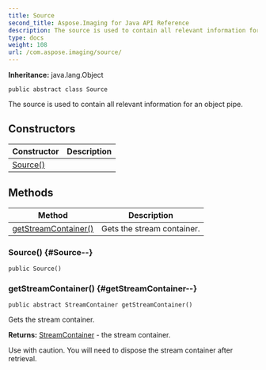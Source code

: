 ```yaml
---
title: Source
second_title: Aspose.Imaging for Java API Reference
description: The source is used to contain all relevant information for an object pipe.
type: docs
weight: 108
url: /com.aspose.imaging/source/
---
```

**Inheritance:**
java.lang.Object
```
public abstract class Source
```

The source is used to contain all relevant information for an object pipe.
## Constructors

| Constructor | Description |
| --- | --- |
| [Source()](#Source--) |  |
## Methods

| Method | Description |
| --- | --- |
| [getStreamContainer()](#getStreamContainer--) | Gets the stream container. |
### Source() {#Source--}
```
public Source()
```


### getStreamContainer() {#getStreamContainer--}
```
public abstract StreamContainer getStreamContainer()
```


Gets the stream container.

**Returns:**
[StreamContainer](../../com.aspose.imaging/streamcontainer) - the stream container.

Use with caution. You will need to dispose the stream container after retrieval.
